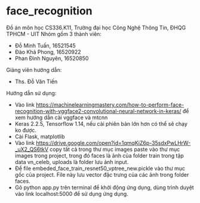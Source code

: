 # face_recognition
Đồ án môn học CS336.K11, Trường đại học Công Nghệ Thông Tin, ĐHQG TPHCM - UIT
Nhóm gồm 3 thành viên:
- Đỗ Minh Tuấn, 16521545
- Đào Khả Phong, 16520922
- Phan Đình Nguyên, 16520850

Giảng viên hướng dẫn:
- Ths. Đỗ Văn Tiến

Hướng dẫn sử dụng:
- Vào link https://machinelearningmastery.com/how-to-perform-face-recognition-with-vggface2-convolutional-neural-network-in-keras/ để xem hướng dẫn cài vggface và mtcnn
- Keras 2.2.5, Tensorflow 1.14, nếu cài phiên bản lớn hơn có thể sẽ chạy ko được.
- Cài Flask, matplotlib
- Vào link https://drive.google.com/open?id=1qmqKiZ6p-35sdxPwLHrW-_uX2_QS6tkV copy tất cả trong thư mục images paste vào thư mục images trong project, trong đó faces là ảnh của folder train trong tập data vn_celeb, uploads là folder lưu ảnh input.
- Để file embeded_face_train_resnet50_vptree_new.pickle vào thư mục gốc của project. File này lưu vector đặc trưng của các ảnh trong folder faces.
- Gõ python app.py trên terminal để khởi động ứng dụng, dùng trình duyệt vào link localhost:5000 để sử dụng ứng dụng.